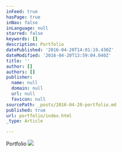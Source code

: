 ```yaml
---
inFeed: true
hasPage: true
inNav: false
inLanguage: null
starred: false
keywords: []
description: Portfolio
datePublished: '2016-04-20T14:01:19.430Z'
dateModified: '2016-04-20T13:59:04.040Z'
title: ''
author: []
authors: []
publisher:
  name: null
  domain: null
  url: null
  favicon: null
sourcePath: _posts/2016-04-20-portfolio.md
published: true
url: portfolio/index.html
_type: Article

---
```

Portfolio
![](https://the-grid-user-content.s3-us-west-2.amazonaws.com/34fc3e86-c695-40f0-97ed-f00c0b657e53.jpg)